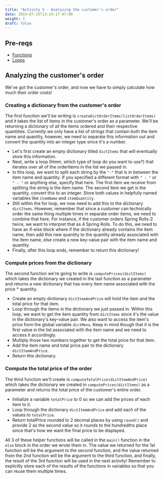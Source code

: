 ```yaml
---
title: "Activity 5 - Analyzing the customer's order"
date: 2019-07-25T13:24:17-07:00
weight: 3
draft: false
---
```

## Pre-reqs
- <a href="../../python-basics/functions" target="_blank">Functions</a>
- <a href="../../python-basics/Loops" target="_blank">Loops</a>

## Analyzing the customer's order
We've got the customer's order, and now we have to simply calculate how much their order costs!

### Creating a dictionary from the customer's order
The first function we'll be writing is `createDictOrderItems(listOrderItems)` and it takes the list of items in the customer's order as a parameter. We'll be returning a dictionary of all the items ordered and their respective quantities. Currently we only have a list of strings that contain both the item name and quantity, however, we need to separate this information out and convert the quantity into an integer type since it's a number.
  - Let's first create an empty dictionary titled `dictItems` that will eventually store this information.
  - Next, write a loop (Hmm, which type of loop do you want to use?) that iterates over all of the orderItems in the list we passed in.
  - In this loop, we want to split each string by the `"-"` that is in between the item name and quantity. If you specified a different format with `" : "` or `" - "` or anything else, specify that here. The first item we receive from splitting the string is the item name. The second item we get is the quantity, convert this to an integer. Store both values in helpfully named variables like `itemName` and `itemQuantity`.
  - Still within the for loop, we now need to add this to the dictionary `dictItems`. However, remember that since a customer can technically order the same thing multiple times in separate order items, we need to combine that here. For instance, if the customer orders Spring Rolls-2 twice, we want to interpret that as 4 Spring Rolls. To do this, we need to have an if-else block where if the dictionary already contains the item name, then add this new quantity to the quantity already associated with the item name, else create a new key-value pair with the item name and quantity.
  - Finally, after this loop ends, remember to return this dictionary!

### Compute prices from the dictionary  
The second function we're going to write is `computePrices(dictItems)` which takes the dictionary we created in the last function as a parameter and returns a new dictionary that has every item name associated with the price * quantity.
  - Create an empty dictionary `dictItemAndPrice` will hold the item and the total price for that item.
  - Loop through the items in the dictionary we just passed in. Within this loop, we want to get the item quantity from `dictItems` since it's the value in the dictionary's key-value pair. We also want to access the item's price from the global variable `dictMenu`. Keep in mind though that it is the first value in the list associated with the item name and we need to access it accordingly.
  - Multiply those two numbers together to get the total price for that item.
  - Add the item name and total price pair to the dictionary `dictItemAndPrice`.
  - Return this dictionary.

### Compute the total price of the order
The third function we'll create is `computeTotalPrice(dictItemAndPrice)` which takes the dictionary we created in `computePrices(dictItems)` as a parameter and returns the total price of the customer's entire order.
  - Initialize a variable `totalPrice` to 0 so we can add the prices of each item to it.
  - Loop through the dictionary `dictItemAndPrice` and add each of the values to `totalPrice`.
  - Return totalPrice rounded to 2 decimal places by using `round()` and provide 2 as the second value so it rounds to the hundredths place since that's how we want the final price to be displayed.

All 3 of these helper functions will be called in the `main()` function in the `else` block in the order we wrote them in. The value we returned for the 1st function will be the argument to the second function, and the value returned from the 2nd function will be the argument to the third function, and finally, the result of the 3rd function will be used in the next activity! Remember to explicitly store each of the results of the functions in variables so that you can reuse them multiple times.
